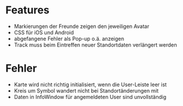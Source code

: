 Features
========

 * Markierungen der Freunde zeigen den jeweiligen Avatar
 * CSS für iOS und Android
 * abgefangene Fehler als Pop-up o.ä. anzeigen
 * Track muss beim Eintreffen neuer Standortdaten verlängert werden

Fehler
======

 * Karte wird nicht richtig initialisiert, wenn die User-Leiste leer ist
 * Kreis um Symbol wandert nicht bei Standortänderungen mit
 * Daten in InfoWindow für angemeldeten User sind unvollständig

